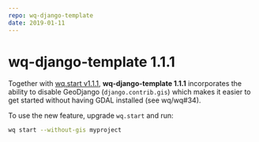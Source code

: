 ```yaml
---
repo: wq-django-template
date: 2019-01-11
---
```


# wq-django-template 1.1.1

Together with [wq.start v1.1.1](./wq.create-1.1.1.md), **wq-django-template 1.1.1** incorporates the ability to disable GeoDjango (`django.contrib.gis`) which makes it easier to get started without having GDAL installed (see wq/wq#34).

To use the new feature, upgrade `wq.start` and run:

```bash
wq start --without-gis myproject
```
